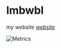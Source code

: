 # Imbwbl
*my website [website](https://t2006.tk)*

![Metrics](https://metrics.lecoq.io/Imbwbl?template=classic&isocalendar=1&languages=1&introduction=1&stars=1&people=1&gists=1&repositories=1&repositories=100&repositories.batch=100&repositories.forks=false&repositories.affiliations=owner&isocalendar.duration=half-year&languages.limit=8&languages.sections=most-used&languages.colors=github&languages.threshold=0%25&languages.indepth=false&languages.categories=markup%2C%20programming&languages.recent.categories=markup%2C%20programming&languages.recent.load=300&languages.recent.days=14&introduction.title=true&stars.limit=4&people.limit=24&people.size=28&people.types=followers%2C%20following&people.identicons=false&people.shuffle=false&config.timezone=Europe%2FZurich)

